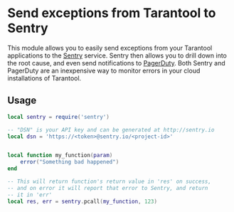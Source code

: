 # Send exceptions from Tarantool to Sentry

This module allows you to easily send exceptions from your Tarantool
applications to the [Sentry](https://sentry.io) service. Sentry then
allows you to drill down into the root cause, and even send
notifications to [PagerDuty](https://www.pagerduty.com). Both Sentry
and PagerDuty are an inexpensive way to monitor errors in your cloud
installations of Tarantool.

## Usage

```lua
local sentry = require('sentry')

-- "DSN" is your API key and can be generated at http://sentry.io
local dsn = 'https://<token>@sentry.io/<project-id>'


local function my_function(param)
    error("Something bad happened")
end

-- This will return function's return value in 'res' on success,
-- and on error it will report that error to Sentry, and return
-- it in 'err'
local res, err = sentry.pcall(my_function, 123)
```
